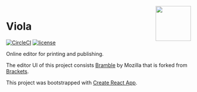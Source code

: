 <img align="right" src="https://raw.githubusercontent.com/pentapod/viola/master/assets/viola_logo.svg?sanitize=true" height="96">

# Viola

[![CircleCI](https://img.shields.io/circleci/project/github/pentapod/viola/master.svg?style=flat-square)](https://circleci.com/gh/pentapod/workflows/viola/tree/master)
[![license](https://img.shields.io/github/license/pentapod/viola.svg?style=flat-square)]()

Online editor for printing and publishing.

The editor UI of this project consists [Bramble](https://github.com/mozilla/brackets) by Mozilla that is forked from [Brackets](http://brackets.io/).

This project was bootstrapped with [Create React App](https://github.com/facebookincubator/create-react-app).

